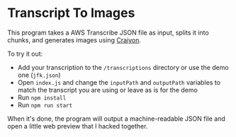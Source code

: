 # Transcript To Images

This program takes a AWS Transcribe JSON file as input, splits it into chunks, and generates images using [Craiyon](https://www.craiyon.com/).

To try it out:
- Add your transcription to the `/transcriptions` directory or use the demo one (`jfk.json`)
- Open `index.js` and change the `inputPath` and `outputPath` variables to match the transcript you are using or leave as is for the demo
- Run `npm install`
- Run `npm run start`

When it's done, the program will output a machine-readable JSON file and open a little web preview that I hacked together.
